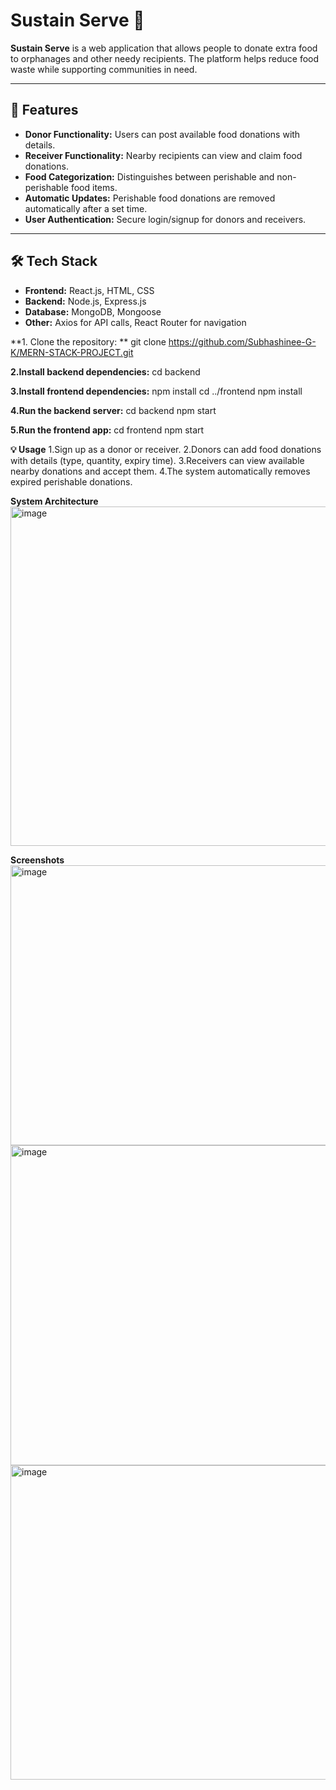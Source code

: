 # Sustain Serve 🍲

**Sustain Serve** is a web application that allows people to donate extra food to orphanages and other needy recipients. The platform helps reduce food waste while supporting communities in need.  

---

## 🌟 Features
- **Donor Functionality:** Users can post available food donations with details.  
- **Receiver Functionality:** Nearby recipients can view and claim food donations.  
- **Food Categorization:** Distinguishes between perishable and non-perishable food items.  
- **Automatic Updates:** Perishable food donations are removed automatically after a set time.  
- **User Authentication:** Secure login/signup for donors and receivers.  

---

## 🛠 Tech Stack
- **Frontend:** React.js, HTML, CSS  
- **Backend:** Node.js, Express.js  
- **Database:** MongoDB, Mongoose  
- **Other:** Axios for API calls, React Router for navigation  


**1. Clone the repository: ** 
git clone https://github.com/Subhashinee-G-K/MERN-STACK-PROJECT.git

**2.Install backend dependencies:**
cd backend

**3.Install frontend dependencies:**
npm install
cd ../frontend
npm install

**4.Run the backend server:**
cd backend
npm start

**5.Run the frontend app:**
cd frontend
npm start


**💡 Usage**
1.Sign up as a donor or receiver.
2.Donors can add food donations with details (type, quantity, expiry time).
3.Receivers can view available nearby donations and accept them.
4.The system automatically removes expired perishable donations.

**System Architecture**
<img width="1021" height="543" alt="image" src="https://github.com/user-attachments/assets/64c8c16b-da89-47ac-87f1-9409c98fc9ba" />

**Screenshots**
<img width="1017" height="448" alt="image" src="https://github.com/user-attachments/assets/49082b33-0858-4469-b6c5-85984bfcac02" />
<img width="1014" height="512" alt="image" src="https://github.com/user-attachments/assets/a07dc3a5-adc0-45de-aa26-3b524d9a6c88" />
<img width="1011" height="503" alt="image" src="https://github.com/user-attachments/assets/9f4cc760-6b23-43d2-89d4-bb4d21c645fd" />



